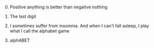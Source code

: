 

0. Positive anything is better than negative nothing

1. The last digit

2. I sometimes suffer from insomnia. And when I can't fall asleep, I play what I call the alphabet game

3. alphABET

